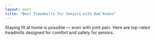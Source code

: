 ```yaml
---
layout: post
title: "Best Treadmills for Seniors with Bad Knees"
---
```


Staying fit at home is possible — even with joint pain. Here are top-rated treadmills designed for comfort and safety for seniors.